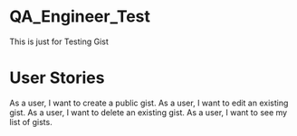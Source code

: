 # QA_Engineer_Test
This is just for Testing Gist

# User Stories
As a user, I want to create a public gist.
As a user, I want to edit an existing gist.
As a user, I want to delete an existing gist.
As a user, I want to see my list of gists.


